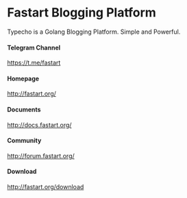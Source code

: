 Fastart Blogging Platform
=========================

Typecho is a Golang Blogging Platform. Simple and Powerful.

#### Telegram Channel

https://t.me/fastart

#### Homepage

http://fastart.org/

#### Documents

http://docs.fastart.org/

#### Community

http://forum.fastart.org/

#### Download

http://fastart.org/download
